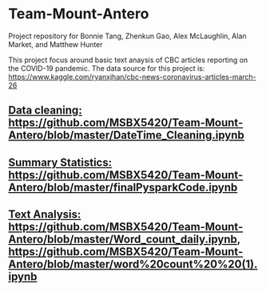 # Team-Mount-Antero
Project repository for Bonnie Tang, Zhenkun Gao, Alex McLaughlin, Alan Market, and Matthew Hunter

This project focus around basic text anaysis of CBC articles reporting on the COVID-19 pandemic.
The data source for this project is: https://www.kaggle.com/ryanxjhan/cbc-news-coronavirus-articles-march-26

## <ins> Data cleaning: </ins> https://github.com/MSBX5420/Team-Mount-Antero/blob/master/DateTime_Cleaning.ipynb

## <ins> Summary Statistics: </ins> https://github.com/MSBX5420/Team-Mount-Antero/blob/master/finalPysparkCode.ipynb

## <ins> Text Analysis: </ins> https://github.com/MSBX5420/Team-Mount-Antero/blob/master/Word_count_daily.ipynb, https://github.com/MSBX5420/Team-Mount-Antero/blob/master/word%20count%20%20(1).ipynb
